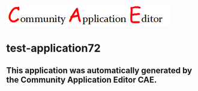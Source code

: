 ![CAE](https://github.com/cae-test/application-test-application72/blob/master/img/logo.png)  

test-application72
===================


This application was automatically generated by the Community Application Editor CAE.  
---------------
